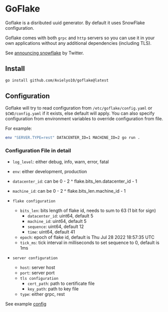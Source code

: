 # GoFlake

Goflake is a disributed uuid generator. By default it uses SnowFlake configuration.

Goflake comes with both `grpc` and `http` servers so you can use it in your own applications without any additional dependencies (including TLS).

See [announcing snowflake](https://blog.twitter.com/engineering/en_us/a/2010/announcing-snowflake) by Twitter.

## Install

```bash
go install github.com/Avielyo10/goflake@latest
```

## Configuration

Goflake will try to read configuration from `/etc/goflake/config.yaml` or `$CWD/config.yaml` if it exists, else default will apply. You can also specify configuration from environment variables to override configuration from file.

For example:

```bash
env "SERVER.TYPE=rest" DATACENTER_ID=1 MACHINE_ID=2 go run .
```

### Configuration File in detail

* `log_level`: either debug, info, warn, error, fatal
* `env`: either development, production
* `datacenter_id`: can be 0 - 2 ^ flake.bits_len.datacenter_id - 1
* `machine_id`: can be 0 - 2 ^ flake.bits_len.machine_id - 1

* `flake configuration`
  * `bits_len`: bits length of flake id, needs to sum to 63 (1 bit for sign)
    * `datacenter_id`: uint64, default 5
    * `machine_id`: uint64, default 5
    * `sequence`: uint64, default 12
    * `time`: uint64, default 41
  * `epoch`: epoch of flake id, default is Thu Jul 28 2022 18:57:35 UTC
  * `tick_ms`: tick interval in milliseconds to set sequence to 0, default is 1ms

* `server configuration`
  * `host`: server host
  * `port`: server port
  * `tls configuration`
    * `cert_path`: path to certificate file
    * `key_path`: path to key file
  * `type`: either grpc, rest

See example [config](./examples/config.yaml)
